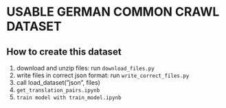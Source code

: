 # USABLE GERMAN COMMON CRAWL DATASET

## How to create this dataset 
1. download and unzip files: run `download_files.py`
2. write files in correct json format: run `write_correct_files.py` 
3. call load_dataset(”json”, files)
4. `get_translation_pairs.ipynb` 
5. `train model with train_model.ipynb`